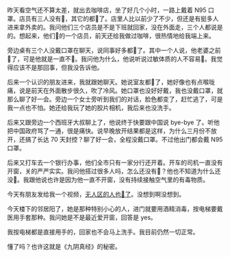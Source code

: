 昨天看空气还不算太差，就出去咖啡店，坐了好几个小时，一路上戴着 N95 口罩。店员有三人没有🐏，其它的都🐏了。店里人比以前少了不少，但还是有挺多人进来拿外卖的。我问他们三个店员是不是下班就回家，没在外面走，三个人都说是的。想起来，他们🐏的一个店员，前天还给我做过咖啡，很热情地给我端上来。

旁边桌有三个人没戴口罩在聊天，说同事好多都🐏了。其中一个人说，他老婆之前🐏了，可是他就是一直不🐏。我问他为什么，他说听说过敏体质的人不容易🐏。我觉得应该不是那回事，但我没告诉他。

后来一个认识的朋友进来，我就跟她聊天。她说室友都🐏了，她好像也有点喉咙痛，说是前天在外面散步很久，吹了冷风。她口罩也没好好戴，我也没戴口罩，就那么聊了好一会。旁边一个女士旁听到我们的对话，脸色都变了，赶忙逃了，可是我一点也不怕。她还给我玩了她的胶片相机，我后来也没洗手。

后来又跟旁边一个西班牙大叔聊上了，他说终于快要跟中国说 bye-bye 了。听他把中国政府骂了一通，很是痛快。说早晚放开结果都是这样，为什么三月份不放开，还搞了长达 70 天封控？聊了好一会，全程没戴口罩。不过他出门都会戴 N95 口罩。

后来又打车去一个银行办事，他们全市只有一家分行还开着。开车的司机一直没有开窗，关的严严实实。我问他搭过很多人吗，怎么还没有🐏？他也不知道为什么还没🐏。我跟他说也许是因为他一直不开窗，没有持续接触空气里的有毒物质。

<span>今天有朋友发给我一个视频，</span>[无人区的人也🐏了](https://c.m.163.com/news/sv/VPO6POAC1.html)<span>。没想到啊没想到。</span>

今天楼下的邻居阳了，她是那种特别小心的人，进门就要用酒精消毒，按电梯要戴医用手套那种。我问她是不是最近爱开窗，回答是 yes。

我按电梯都是直接用手的，回家也不会马上洗手。我目前仍然一切正常。

懂了吗？也许这就是《九阴真经》的秘密。
